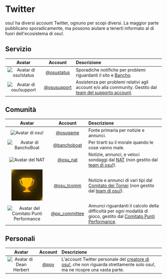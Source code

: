 # Twitter

osu! ha diversi account Twitter, ognuno per scopi diversi. La maggior parte pubblicano sporadicamente, ma possono aiutare a tenerti informato al di fuori dell'ecosistema di osu!.

## Servizio

| Avatar | Account | Descrizione |
| :-: | :-: | :-- |
| ![Avatar di osu!status](img/osustatus.jpg) | [@osustatus](https://twitter.com/osustatus) | Sporadiche notifiche per problemi riguardanti il sito e [Bancho](/wiki/Bancho_(server)). |
| ![Avatar di osu!support](img/osusupport.jpg) | [@osusupport](https://twitter.com/osusupport) | Assistenza per problemi relativi agli account e/o alla community. Gestito dal [team del supporto account](/wiki/People/Account_support_team). |

## Comunità

| Avatar | Account | Descrizione |
| :-: | :-: | :-- |
| ![Avatar di osu!](img/osugame.jpg) | [@osugame](https://twitter.com/osugame) | Fonte primaria per notizie e annunci. |
| ![Avatar di BanchoBoat](img/banchoboat.jpg) | [@banchoboat](https://twitter.com/banchoboat) | Per tirarti su il morale quando le cose vanno male. |
| ![Avatar del NAT](img/osu_nat.png) | [@osu_nat](https://twitter.com/osu_nat) | Notizie, annunci, e veloci sondaggi dal [NAT](/wiki/People/Nomination_Assessment_Team) (non gestito dal [team di osu!](/wiki/People/osu!_team)). |
| ![Avatar del Comitato dei Tornei](img/osu_tcomm.jpg) | [@osu_tcomm](https://twitter.com/osu_tcomm) | Notizie e annunci di vari tipi dal [Comitato dei Tornei](/wiki/People/Tournament_Committee) (non gestito dal [team di osu!](/wiki/People/osu!_team)). |
| ![Avatar del Comitato Punti Performance](img/ppcommittee.png) | [@pp_committee](https://twitter.com/pp_committee) | Annunci riguardanti il calcolo della difficoltà per ogni modalità di gioco, gestito dal [Comitato Punti Performance](/wiki/People/Performance_Points_Committee). |

## Personali

| Avatar | Account | Descrizione |
| :-: | :-: | :-- |
| ![Avatar di Dean Herbert](img/ppy.jpg?2) | [@ppy](https://twitter.com/ppy) | L'account Twitter personale del [creatore di osu!](/wiki/People/peppy), che non riguarda strettamente solo osu!, ma ne ricopre una vasta parte. |
